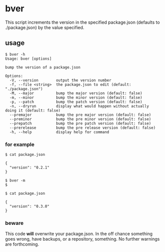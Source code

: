 # bver

This script increments the version in the specified package.json (defaults to ./package.json) by the value specified.

## usage
```
$ bver -h
Usage: bver [options]

bump the version of a package.json

Options:
  -V, --version        output the version number
  -f, --file <string>  the package.json to edit (default: "./package.json")
  -M, --major          bump the major version (default: false)
  -m, --minor          bump the minor version (default: false)
  -p, --patch          bump the patch version (default: false)
  -n, --dryrun         display what would happen without actually doing it (default: false)
  --premajor           bump the pre major version (default: false)
  --preminor           bump the pre minor version (default: false)
  --prepatch           bump the pre patch version (default: false)
  --prerelease         bump the pre release version (default: false)
  -h, --help           display help for command

```

### for example

```
$ cat package.json

{
  "version": "0.2.1"
}

$ bver -m
$

$ cat package.json

{
  "version": "0.3.0"
}
```

### beware

This code **will** overwrite your package.json. In the off chance something goes wrong, have backups, or a repository, something. No further warnings are forthcoming.

